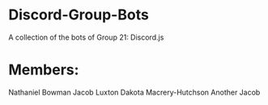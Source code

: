 # Discord-Group-Bots
A collection of the bots of Group 21: Discord.js

# Members:
Nathaniel Bowman
Jacob Luxton
Dakota Macrery-Hutchson
Another Jacob
